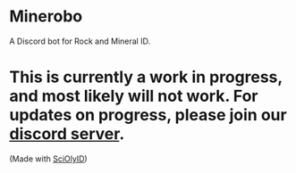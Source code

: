 # Minerobo
A Discord bot for Rock and Mineral ID.

# This is currently a work in progress, and most likely will not work. For updates on progress, please join our [discord server](https://discord.gg/j4HSrrmHpK).

(Made with [SciOlyID](https://github.com/tctree333/SciOly-ID))